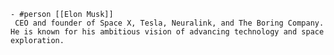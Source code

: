     - #person [[Elon Musk]]
     CEO and founder of Space X, Tesla, Neuralink, and The Boring Company. He is known for his ambitious vision of advancing technology and space exploration.


